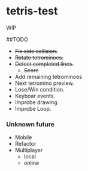 # tetris-test

WIP

##TODO

- ~~Fix side collision.~~
- ~~Rotate tetrominoes.~~
- ~~Detect completed lines.~~
	- ~~Score~~
- Add remaining tetrominoes
- Next tetromino preview.
- Lose/Win condition.
- Keyboar events.
- Improbe drawing.
- Improbe Loop.

### Unknown future
- Mobile
- Refactor
- Multiplayer
	- local
	- online